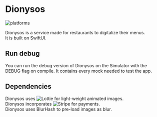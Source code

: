#  Dionysos
![platforms](https://img.shields.io/badge/platforms-iOS-333333.svg)

Dionysos is a service made for restaurants to digitalize their menus.\
It is built on SwiftUI.

## Run debug
You can run the debug version of Dionysos on the Simulator with the DEBUG flag on compile. It contains every mock needed to test the app.

## Dependencies
Dionysos uses ![Lottie](https://github.com/airbnb/lottie-ios) for light-weight animated images.\
Dionysos incorporates ![Stripe](https://stripe.com/) for payments.\
Dionysos uses BlurHash to pre-load images as blur.
